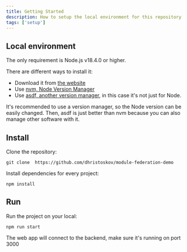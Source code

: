 ```yaml
---
title: Getting Started
description: How to setup the local environment for this repository
tags: ['setup']
---
```


## Local environment

The only requirement is Node.js v18.4.0 or higher.

There are different ways to install it:

- Download it from [the website](https://nodejs.org/)
- Use [nvm, Node Version Manager](https://github.com/nvm-sh/nvm)
- Use [asdf, another version manager](https://github.com/asdf-vm/asdf), in this case it's not just for Node.

It's recommended to use a version manager, so the Node version can be easily changed. Then, asdf is just better than nvm because you can also manage other software with it.

## Install

Clone the repository:

    git clone  https://github.com/dhristoskov/module-federation-demo

Install dependencies for every project:

    npm install

## Run

Run the project on your local:

    npm run start

The web app will connect to the backend, make sure it's running on port 3000

